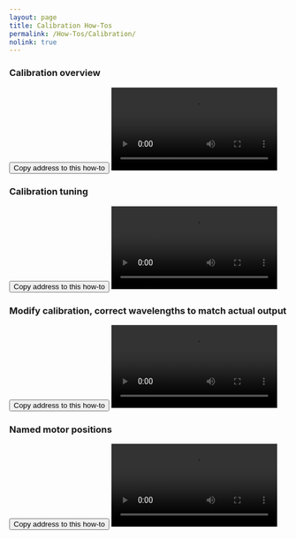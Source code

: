 ```yaml
---
layout: page
title: Calibration How-Tos
permalink: /How-Tos/Calibration/
nolink: true
---
```



### <a name="Vid010"></a>Calibration overview
<button class="btn" data-clipboard-text="{{site.fullUrl}}{{page.url}}#Vid010">
    Copy address to this how-to
</button>
<video  controls class="video-js vjs-16-9" id="CalibrationOverview" data-setup="{}">
<source src="https://lightconupdater.blob.core.windows.net/topas4infopage/Videos/CalibrationOverview.mp4" type="video/mp4" />
</video>



### <a name="Vid001"></a>Calibration tuning
<button class="btn" data-clipboard-text="{{site.fullUrl}}{{page.url}}#Vid001">
    Copy address to this how-to
</button>
<video controls class="video-js vjs-16-9" id="CalibrationTuning" data-setup="{}">
<source src="https://lightconupdater.blob.core.windows.net/topas4infopage/Videos/CalibrationTuning.mp4" type="video/mp4" />
</video>


### <a name="Vid002"></a>Modify calibration, correct wavelengths to match actual output
<button class="btn" data-clipboard-text="{{site.fullUrl}}{{page.url}}#Vid002">
    Copy address to this how-to
</button>
<video controls class="video-js vjs-16-9" id="CalibrationModifications" data-setup="{}">
<source src="https://lightconupdater.blob.core.windows.net/topas4infopage/Videos/CalibrationModifications.mp4" type="video/mp4" />
</video>



### <a name="Vid005"></a>Named motor positions
<button class="btn" data-clipboard-text="{{site.fullUrl}}{{page.url}}#Vid005">
    Copy address to this how-to
</button>
<video controls class="video-js vjs-16-9" id="NamedMotorPositions" data-setup="{}">
<source src="https://lightconupdater.blob.core.windows.net/topas4infopage/Videos/NamedMotorPositions.mp4" type="video/mp4" />
</video>
